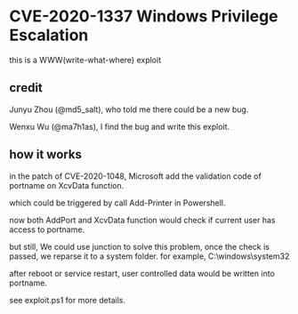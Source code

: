 # CVE-2020-1337 Windows Privilege Escalation
this is a WWW(write-what-where) exploit 

## credit

Junyu Zhou (@md5_salt), who told me there could be a new bug.

Wenxu Wu (@ma7h1as), I find the bug and write this exploit.

## how it works
in the patch of CVE-2020-1048, Microsoft add the validation code of portname on XcvData function.

which could be triggered by call Add-Printer in Powershell.

now both AddPort and XcvData function would check if current user has access to portname.

but still, We could use junction to solve this problem, once the check is passed, we reparse it to a system folder. for example, C:\windows\system32

after reboot or service restart, user controlled data would be written into portname.

see exploit.ps1 for more details.
